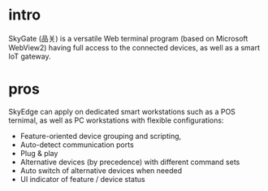# intro  

SkyGate (品关) is a versatile Web terminal program (based on Microsoft WebView2) having full access to the connected devices, as well as a smart IoT gateway.

# pros
SkyEdge can apply on dedicated smart workstations such as a POS ternimal, as well as PC workstations with flexible configurations:

- Feature-oriented device grouping and scripting,
- Auto-detect communication ports
- Plug & play
- Alternative devices (by precedence) with different command sets
- Auto switch of alternative devices when needed
- UI indicator of feature / device status
